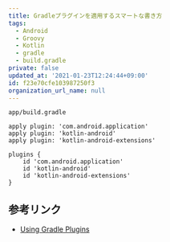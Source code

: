 ```yaml
---
title: Gradleプラグインを適用するスマートな書き方
tags:
  - Android
  - Groovy
  - Kotlin
  - gradle
  - build.gradle
private: false
updated_at: '2021-01-23T12:24:44+09:00'
id: f23e70cfe103987250f3
organization_url_name: null
---
```

`app/build.gradle`

```groovy:before
apply plugin: 'com.android.application'
apply plugin: 'kotlin-android'
apply plugin: 'kotlin-android-extensions'
```

```groovy:after
plugins {
    id 'com.android.application'
    id 'kotlin-android'
    id 'kotlin-android-extensions'
}
```

## 参考リンク

- [Using Gradle Plugins](https://docs.gradle.org/current/userguide/plugins.html)
